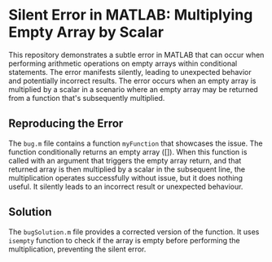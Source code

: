 # Silent Error in MATLAB: Multiplying Empty Array by Scalar

This repository demonstrates a subtle error in MATLAB that can occur when performing arithmetic operations on empty arrays within conditional statements.  The error manifests silently, leading to unexpected behavior and potentially incorrect results. The error occurs when an empty array is multiplied by a scalar in a scenario where an empty array may be returned from a function that's subsequently multiplied. 

## Reproducing the Error

The `bug.m` file contains a function `myFunction` that showcases the issue.  The function conditionally returns an empty array ([]). When this function is called with an argument that triggers the empty array return, and that returned array is then multiplied by a scalar in the subsequent line, the multiplication operates successfully without issue, but it does nothing useful. It silently leads to an incorrect result or unexpected behaviour. 

## Solution

The `bugSolution.m` file provides a corrected version of the function. It uses `isempty` function to check if the array is empty before performing the multiplication, preventing the silent error.